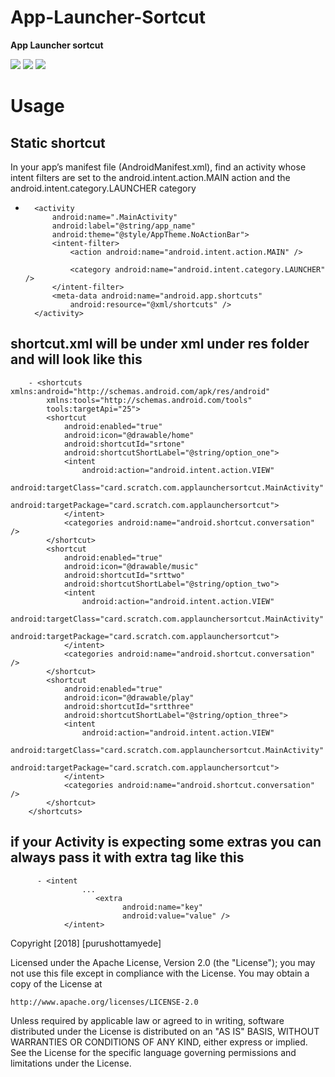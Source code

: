 # App-Launcher-Sortcut

<b> App Launcher sortcut </b>

![](ss1.png) ![](ss2.png) ![](ss3.png)



# Usage

## Static shortcut

In your app’s manifest file (AndroidManifest.xml), find an activity whose intent filters are set to the android.intent.action.MAIN action and the android.intent.category.LAUNCHER category

-       <activity
            android:name=".MainActivity"
            android:label="@string/app_name"
            android:theme="@style/AppTheme.NoActionBar">
            <intent-filter>
                <action android:name="android.intent.action.MAIN" />

                <category android:name="android.intent.category.LAUNCHER" />
            </intent-filter>
            <meta-data android:name="android.app.shortcuts"
                android:resource="@xml/shortcuts" />
        </activity>
        
## shortcut.xml will be under xml under res folder and will look like this

        - <shortcuts xmlns:android="http://schemas.android.com/apk/res/android"
            xmlns:tools="http://schemas.android.com/tools"
            tools:targetApi="25">
            <shortcut
                android:enabled="true"
                android:icon="@drawable/home"
                android:shortcutId="srtone"
                android:shortcutShortLabel="@string/option_one">
                <intent
                    android:action="android.intent.action.VIEW"
                    android:targetClass="card.scratch.com.applaunchersortcut.MainActivity"
                    android:targetPackage="card.scratch.com.applaunchersortcut">
                </intent>
                <categories android:name="android.shortcut.conversation" />
            </shortcut>
            <shortcut
                android:enabled="true"
                android:icon="@drawable/music"
                android:shortcutId="srttwo"
                android:shortcutShortLabel="@string/option_two">
                <intent
                    android:action="android.intent.action.VIEW"
                    android:targetClass="card.scratch.com.applaunchersortcut.MainActivity"
                    android:targetPackage="card.scratch.com.applaunchersortcut">
                </intent>
                <categories android:name="android.shortcut.conversation" />
            </shortcut>
            <shortcut
                android:enabled="true"
                android:icon="@drawable/play"
                android:shortcutId="srtthree"
                android:shortcutShortLabel="@string/option_three">
                <intent
                    android:action="android.intent.action.VIEW"
                    android:targetClass="card.scratch.com.applaunchersortcut.MainActivity"
                    android:targetPackage="card.scratch.com.applaunchersortcut">
                </intent>
                <categories android:name="android.shortcut.conversation" />
            </shortcut>
        </shortcuts>

##  if your Activity is expecting some extras you can always pass it with extra tag like this

          - <intent
                    ...
                       <extra
                             android:name="key"
                             android:value="value" />
                </intent>


Copyright [2018] [purushottamyede]

Licensed under the Apache License, Version 2.0 (the "License");
you may not use this file except in compliance with the License.
You may obtain a copy of the License at

    http://www.apache.org/licenses/LICENSE-2.0

Unless required by applicable law or agreed to in writing, software
distributed under the License is distributed on an "AS IS" BASIS,
WITHOUT WARRANTIES OR CONDITIONS OF ANY KIND, either express or implied.
See the License for the specific language governing permissions and
limitations under the License.
